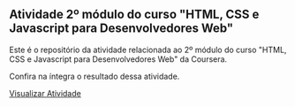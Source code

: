 ## Atividade 2º módulo do curso "HTML, CSS e Javascript para Desenvolvedores Web"

Este é o repositório da atividade relacionada ao 2º módulo do curso "HTML, CSS e Javascript para Desenvolvedores Web" da Coursera.

Confira na íntegra o resultado dessa atividade.

[Visualizar Atividade](https://lucascall.github.io/coursera-course-module2-assignment/)
